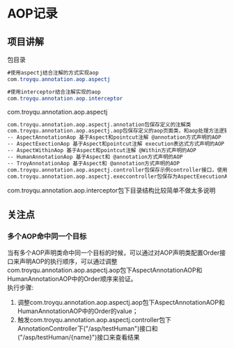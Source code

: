 # AOP记录
## 项目讲解
包目录
```java
#使用aspectj结合注解的方式实现aop
com.troyqu.annotation.aop.aspectj

#使用interceptor结合注解实现的aop
com.troyqu.annotation.aop.interceptor
```
com.troyqu.annotation.aop.aspectj
```sh
com.troyqu.annotation.aop.aspectj.annotation包保存定义的注解类
com.troyqu.annotation.aop.aspectj.aop包保存定义的aop页面类，和aop处理方法逻辑
-- AspectAnnotationAop 基于Aspect和pointcut注解 @annotation方式声明的AOP
-- AspectExectionAop 基于Aspect和pointcut注解 execution表达式方式声明的AOP
-- AspectWithinAop 基于Aspect和pointcut注解 @Within方式声明的AOP
-- HumanAnnotationAop 基于Aspect和 @annotation方式声明的AOP
-- TroyAnnotationAop 基于Aspect和 @annotation方式声明的AOP
com.troyqu.annotation.aop.aspectj.controller包保存示例controller接口，使用annotation包中的注解，被aop包中的类切割
com.troyqu.annotation.aop.aspectj.execcontroller包保存为AspectExecutionAop进行展示的接口
```
com.troyqu.annotation.aop.interceptor包下目录结构比较简单不做太多说明
## 关注点
### 多个AOP命中同一个目标
当有多个AOP声明类命中同一个目标的时候，可以通过对AOP声明类配置Order接口来声明AOP的执行顺序，可以通过调整com.troyqu.annotation.aop.aspectj.aop包下AspectAnnotationAOP和HumanAnnotationAOP中的Order顺序来验证。<br>
执行步骤:
1. 调整com.troyqu.annotation.aop.aspectj.aop包下AspectAnnotationAOP和HumanAnnotationAOP中的Order的value；
2. 触发com.troyqu.annotation.aop.aspectj.controller包下AnnotationController下("/asp/testHuman")接口和("/asp/testHuman/{name}")接口来查看结果